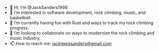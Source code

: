 - 👋 Hi, I’m @JackSanders1998
- 👀 I’m interested in software development, rock climbing, music, and basketball.
- 🌱 I’m currently having fun with Rust and ways to track my rock climbing progress.
- 💞️ I’m looking to collaborate on ways to modernize the rock climbing and music industry,
- 📫 How to reach me: jacklewissanders@gmail.com

<!---
JackSanders1998/JackSanders1998 is a ✨ special ✨ repository because its `README.md` (this file) appears on your GitHub profile.
You can click the Preview link to take a look at your changes.
--->
